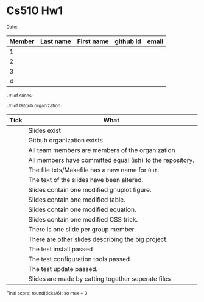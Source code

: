 <h1>Cs510 Hw1 </h1>

<small>

Date:

|Member|Last name| First name | github id | email |
|:-----|:----|:-----------|:----------|:----- |
| 1    |     |            |           |       |
| 2    |     |            |           |       |
| 3    |     |            |           |       |
| 4    |     |            |           |       |


Url of slides:  

Url of Gitgub organization:

|Tick| What  |
|:------|-------|
| |Slides exist|
| |Gitbub organization exists|
| |All team members are members of the organization |
| |All members have committed equal (ish) to the repository.|
| |The file txts/Makefile has a new name for `Out`.|
| |The text of the slides have been altered.|
| |Slides contain one modified gnuplot figure.|
| |Slides contain one modified table.|
| |Slides contain one modified equation.|
| |Slides contain one modified CSS trick.|
| |There is one slide per group member.|
| |There are other slides describing the big project.|
| |The test install passed|
| |The test configuration tools passed.|
| |The test update passed.|
| | Slides are made by catting together seperate files|

Final score: round(ticks/6); so max = 3
